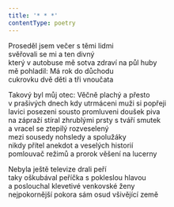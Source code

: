 ```yaml
---
title: '* * *'
contentType: poetry
---
```


<section>

Proseděl jsem večer s těmi lidmi  
svěřovali se mi a ten divný  
který v autobuse mě sotva zdraví na půl huby  
mě pohladil: Má rok do důchodu  
cukrovku dvě děti a tři vnoučata

Takový byl můj otec: Věčně plachý a přesto  
v prašivých dnech kdy utrmáceni muži si popřeji  
lavici posezeni sousto promluveni doušek piva  
na zápraží stíral zhrublými prsty s tváří smutek  
a vracel se ztepilý rozveselený  
mezi sousedy nohsledy a spolužáky  
nikdy přítel anekdot a veselých historií  
pomlouvač režimů a prorok věšení na lucerny

Nebyla ještě televize drali peří  
taky oškubával peříčka s pokleslou hlavou  
a poslouchal klevetivé venkovské ženy  
nejpokornější pokora sám osud všivějící země

</section>

